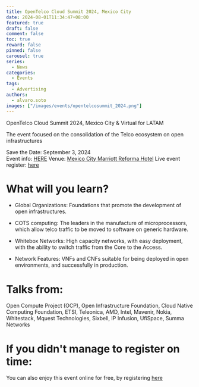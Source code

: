 ```yaml
---
title: OpenTelco Cloud Summit 2024, Mexico City
date: 2024-08-01T11:34:47+08:00
featured: true
draft: false
comment: false
toc: true
reward: false
pinned: false
carousel: true
series:
  - News
categories:
  - Events
tags: 
  - Advertising
authors:
  - alvaro.soto
images: ["/images/events/opentelcosummit_2024.png"]
---
```


OpenTelco Cloud Summit 2024, Mexico City & Virtual for LATAM

<!--more-->

The event focused on the consolidation of the Telco ecosystem on open infrastructures

Save the Date: September 3, 2024\
Event info: [HERE](https://open.telcocloud-summit.com/)
Venue: [Mexico City Marriott Reforma Hotel](https://www.google.com/maps/place/19%C2%B025'41.0%22N+99%C2%B009'51.2%22W/@19.42805,-99.164219,17z/data=!3m1!4b1!4m4!3m3!8m2!3d19.42805!4d-99.164219?hl=es&entry=ttu)
Live event register: [here](https://open.telcocloud-summit.com/wndx0N?rt=svQDGBmL7k24CyoTCtWc2Q)

# What will you learn?
- Global Organizations:
Foundations that promote the development of open infrastructures.

- COTS computing:
The leaders in the manufacture of microprocessors, which allow telco traffic to be moved to software on generic hardware.

- Whitebox Networks:
High capacity networks, with easy deployment, with the ability to switch traffic from the Core to the Access.

- Network Features:
VNFs and CNFs suitable for being deployed in open environments, and successfully in production.

# Talks from:
Open Compute Project (OCP), Open Infrastructure Foundation, Cloud Native Computing Foundation, ETSI, Teleonica, AMD, Intel, Mavenir, Nokia, Whitestack, Mquest Technologies, Sixbell, IP Infusion, UfiSpace, Summa Networks

# If you didn't manage to register on time:
You can also enjoy this event online for free, by registering [here](https://open.telcocloud-summit.com/wndx0N?rt=svQDGBmL7k24CyoTCtWc2Q)
